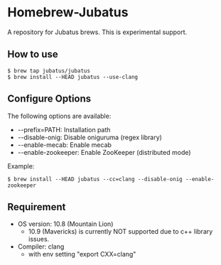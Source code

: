 # Homebrew-Jubatus

A repository for Jubatus brews. This is experimental support.

## How to use

	$ brew tap jubatus/jubatus
	$ brew install --HEAD jubatus --use-clang

## Configure Options

The following options are available:

* --prefix=PATH: Installation path
* --disable-onig: Disable oniguruma (regex library)
* --enable-mecab: Enable mecab
* --enable-zookeeper: Enable ZooKeeper (distributed mode)

Example:

    $ brew install --HEAD jubatus --cc=clang --disable-onig --enable-zookeeper

## Requirement

* OS version: 10.8 (Mountain Lion)
    * 10.9 (Mavericks) is currently NOT supported due to c++ library issues.
* Compiler: clang
    * with env setting "export CXX=clang"
